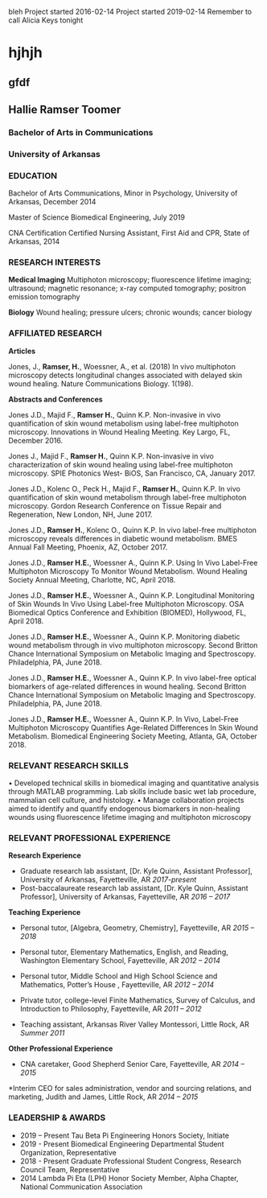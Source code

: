 bleh
Project started 2016-02-14
Project started 2019-02-14
Remember to call Alicia Keys tonight
# hjhjh
## gfdf


## Hallie Ramser Toomer

### Bachelor of Arts in Communications
### University of Arkansas


### EDUCATION

Bachelor of Arts	Communications, Minor in Psychology, University of Arkansas, December 2014

Master of Science	Biomedical Engineering, July 2019

CNA Certification	Certified Nursing Assistant, First Aid and CPR, State of Arkansas, 2014

### RESEARCH INTERESTS

**Medical Imaging** 	Multiphoton microscopy; fluorescence lifetime imaging; ultrasound; magnetic resonance; x-ray computed tomography; positron emission tomography

**Biology** 	Wound healing; pressure ulcers; chronic wounds; cancer biology

### AFFILIATED RESEARCH 

**Articles**

Jones, J., **Ramser, H.**, Woessner, A., et al. (2018) In vivo multiphoton microscopy detects longitudinal changes associated with delayed skin wound healing. Nature Communications Biology. 1(198).

**Abstracts and Conferences**

Jones J.D., Majid F., **Ramser H.**, Quinn K.P.  Non-invasive in vivo quantification of skin wound metabolism using label-free multiphoton microscopy.  Innovations in Wound Healing Meeting. Key Largo, FL, December 2016.

Jones J., Majid F., **Ramser H.**, Quinn K.P.  Non-invasive in vivo characterization of skin 	wound healing using label-free multiphoton microscopy.  SPIE Photonics West- BiOS, San Francisco, CA, January 2017.

Jones J.D., Kolenc O., Peck H., Majid F., **Ramser H.**, Quinn K.P.  In vivo quantification of skin wound metabolism through label-free multiphoton microscopy.  Gordon Research Conference on Tissue Repair and Regeneration, New London, NH, June 2017.

Jones J.D., **Ramser H.**, Kolenc O., Quinn K.P.  In vivo label-free multiphoton microscopy reveals differences in diabetic wound metabolism.  BMES Annual Fall Meeting, Phoenix, AZ, October 2017.

Jones J.D., **Ramser H.E.**, Woessner A., Quinn K.P.  Using In Vivo Label-Free Multiphoton Microscopy To Monitor Wound Metabolism.  Wound Healing Society Annual Meeting, Charlotte, NC, April 2018.

Jones J.D., **Ramser H.E.**, Woessner A., Quinn K.P. Longitudinal Monitoring of Skin Wounds In Vivo Using Label-free Multiphoton Microscopy. OSA Biomedical Optics Conference and Exhibition (BIOMED), Hollywood, FL, April 2018.

Jones J.D., **Ramser H.E.**, Woessner A., Quinn K.P. Monitoring diabetic wound metabolism through in vivo multiphoton microscopy.  Second Britton Chance International Symposium on Metabolic Imaging and Spectroscopy. Philadelphia, PA, June 2018.

Jones J.D., **Ramser H.E.**, Woessner A., Quinn K.P. In vivo label-free optical biomarkers of age-related differences in wound healing.  Second Britton Chance International Symposium on Metabolic Imaging and Spectroscopy. Philadelphia, PA, June 2018.

Jones J.D., **Ramser H.E.**, Woessner A., Quinn K.P. In Vivo, Label-Free Multiphoton Microscopy Quantifies Age-Related Differences In Skin Wound Metabolism. Biomedical Engineering Society Meeting, Atlanta, GA, October 2018.

### RELEVANT RESEARCH SKILLS

•	Developed technical skills in biomedical imaging and quantitative analysis through MATLAB programming. Lab skills include basic wet lab procedure, mammalian cell culture, and histology.
•	Manage collaboration projects aimed to identify and quantify endogenous biomarkers in non-healing wounds using fluorescence lifetime imaging and multiphoton microscopy

### RELEVANT PROFESSIONAL EXPERIENCE

**Research Experience**

* Graduate research lab assistant, [Dr. Kyle Quinn, Assistant Professor], University of Arkansas, Fayetteville, AR         _2017-present_	
* Post-baccalaureate research lab assistant, [Dr. Kyle Quinn, Assistant Professor], University of Arkansas, Fayetteville, AR _2016 – 2017_	

**Teaching Experience**

* Personal tutor, [Algebra, Geometry, Chemistry], Fayetteville, AR                                                           _2015 – 2018_	
* Personal tutor, Elementary Mathematics, English, and Reading, Washington Elementary School, Fayetteville, AR               _2012 – 2014_

* Personal tutor, Middle School and High School Science and Mathematics, Potter’s House	, Fayetteville, AR                   _2012 – 2014_

* Private tutor, college-level Finite Mathematics, Survey of Calculus, and Introduction to Philosophy, Fayetteville, AR      _2011 – 2012_

* Teaching assistant, Arkansas River Valley Montessori, Little Rock, AR                                                      _Summer 2011_

**Other Professional Experience**

* CNA caretaker, Good Shepherd Senior Care, Fayetteville, AR                                                                 _2014 – 2015_

*Interim CEO for sales administration, vendor and sourcing relations, and marketing, Judith and James, Little Rock, AR       _2014 – 2015_


### LEADERSHIP & AWARDS

* 2019 – Present	Tau Beta Pi Engineering Honors Society, Initiate	
* 2019 - Present	Biomedical Engineering Departmental Student Organization, Representative
* 2018 - Present	Graduate Professional Student Congress, Research Council Team, Representative
* 2014	Lambda Pi Eta (LPH) Honor Society Member, Alpha Chapter, National Communication Association
